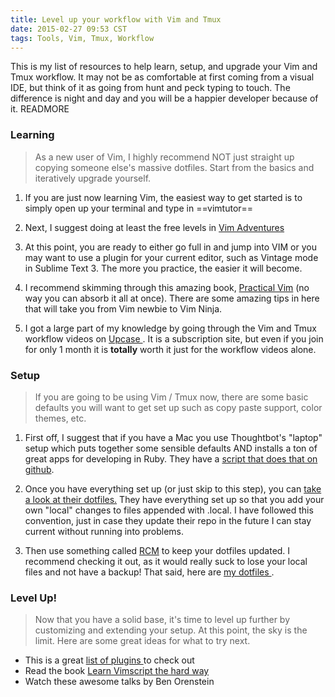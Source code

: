 ```yaml
---
title: Level up your workflow with Vim and Tmux
date: 2015-02-27 09:53 CST
tags: Tools, Vim, Tmux, Workflow
---
```


This is my list of resources to help learn, setup, and upgrade your Vim and Tmux
workflow. It may not be as comfortable at first coming from a visual IDE, but
think of it as going from hunt and peck typing to touch. The difference is night
and day and you will be a happier developer because of it.  READMORE

### Learning
> As a new user of Vim, I highly recommend NOT just straight up copying
> someone else's massive dotfiles. Start from the basics and iteratively upgrade
> yourself.

1. If you are just now learning Vim, the easiest way to get started is to simply
open up your terminal and type in ==vimtutor==

2. Next, I suggest doing at least the free levels in [Vim Adventures](http://vim-adventures.com/)

3. At this point, you are ready to either go full in and jump into VIM or you may
want to use a plugin for your current editor, such as Vintage mode in Sublime
Text 3. The more you practice, the easier it will become.

4. I recommend skimming through this amazing book, [Practical Vim](https://pragprog.com/book/dnvim/practical-vim) (no way you can absorb it all at once). There are some amazing tips in here that will take you from Vim newbie to Vim Ninja.

5. I got a large part of my knowledge by going through the Vim and Tmux workflow
videos on [ Upcase ](http://www.upcase.com/join). It is a subscription site, but
even if you join for only 1 month it is **totally** worth it just for the workflow
videos alone.


### Setup
> If you are going to be using Vim / Tmux now, there are some basic defaults you
> will want to get set up such as copy paste support, color themes, etc.

1. First off, I suggest that if you have a Mac you use Thoughtbot's "laptop" setup
which puts together some sensible defaults AND installs a ton of great apps for
developing in Ruby. They have a [script that does that on github]( https://github.com/thoughtbot/laptop ).

2. Once you have everything set up (or just skip to this step), you can [take a look
at their dotfiles.](https://github.com/thoughtbot/dotfiles) They have everything set up so that you add your own "local"
changes to files appended with .local. I have followed this convention, just in
case they update their repo in the future I can stay current without running
into problems.

3. Then use something called [RCM](https://github.com/thoughtbot/rcm) to keep your dotfiles updated. I recommend
checking it out, as it would really suck to lose your local files and not have a
backup! That said, here are [ my dotfiles
](https://github.com/colbycheeze/dotfiles).

### Level Up!
> Now that you have a solid base, it's time to level up further by customizing and
> extending your setup. At this point, the sky is the limit. Here are some great
> ideas for what to try next.

* This is a great [ list of plugins ](http://www.bestofvim.com/plugin/) to check out
* Read the book [Learn Vimscript the hard
  way](http://learnvimscriptthehardway.stevelosh.com/)
* Watch these awesome talks by Ben Orenstein




